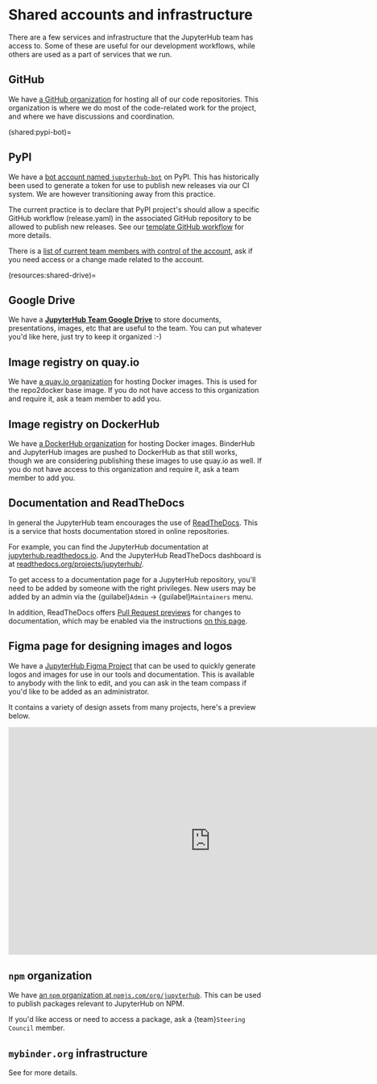 # Shared accounts and infrastructure

There are a few services and infrastructure that the JupyterHub team has access to.
Some of these are useful for our development workflows, while others are used as a part of services that we run.

## GitHub

We have [a GitHub organization](https://github.com/jupyterhub/) for hosting all of our code repositories.
This organization is where we do most of the code-related work for the project, and where we have discussions and coordination.

(shared:pypi-bot)=
## PyPI

We have a [bot account named `jupyterhub-bot`] on PyPI. This has historically
been used to generate a token for use to publish new releases via our CI system.
We are however transitioning away from this practice.

The current practice is to declare that PyPI project's should allow a specific
GitHub workflow (release.yaml) in the associated GitHub repository to be allowed
to publish new releases. See our [template GitHub workflow] for more details.

There is a [list of current team members with control of the account], ask if
you need access or a change made related to the account.

[bot account named `jupyterhub-bot`]: https://pypi.org/user/jupyterhub-bot/
[template github workflow]: https://github.com/jupyterhub/jupyterhub-python-repo-template/blob/main/.github/workflows/release.yaml
[list of current team members with control of the account]: https://github.com/jupyterhub/team-compass/issues/520

(resources:shared-drive)=

## Google Drive

We have a [**JupyterHub Team Google Drive**](https://drive.google.com/drive/folders/0B8VZ4vaOYWZ3X29KTzZSemlNSG8?resourcekey=0-7kPY41v8FRajEmoW0Ojimg&usp=sharing) to store documents, presentations, images, etc that are useful to the team.
You can put whatever you'd like here, just try to keep it organized :-)

## Image registry on quay.io

We have [a quay.io organization](https://quay.io/organization/jupyterhub) for hosting Docker images.
This is used for the repo2docker base image.
If you do not have access to this organization and require it, ask a team member to add you.

## Image registry on DockerHub

We have [a DockerHub organization](https://hub.docker.com/r/jupyterhub/jupyterhub/) for hosting Docker images.
BinderHub and JupyterHub images are pushed to DockerHub as that still works, though we are considering publishing these images to use quay.io as well.
If you do not have access to this organization and require it, ask a team member to add you.

## Documentation and ReadTheDocs

In general the JupyterHub team encourages the use of [ReadTheDocs](https://readthedocs.org).
This is a service that hosts documentation stored in online repositories.

For example, you can find the JupyterHub documentation at [jupyterhub.readthedocs.io](https://jupyterhub.readthedocs.io).
And the JupyterHub ReadTheDocs dashboard is at [readthedocs.org/projects/jupyterhub/](https://readthedocs.org/projects/jupyterhub/).

To get access to a documentation page for a JupyterHub repository, you'll need to be added by someone with the right privileges.
New users may be added by an admin via the {guilabel}`Admin` -> {guilabel}`Maintainers` menu.

In addition, ReadTheDocs offers [Pull Request previews](https://docs.readthedocs.io/en/stable/pull-requests.html) for changes to documentation, which may be enabled via the instructions [on this page](https://docs.readthedocs.io/en/stable/pull-requests.html).

## Figma page for designing images and logos

We have a [JupyterHub Figma Project](https://www.figma.com/file/20E31Z8TV1HLvDPn3ckTRR/Jupyter-Design-Assets?node-id=0%3A1) that can be used to quickly generate logos and images for use in our tools and documentation.
This is available to anybody with the link to edit, and you can ask in the team compass if you'd like to be added as an administrator.

It contains a variety of design assets from many projects, here's a preview below.

<iframe style="border: 1px solid rgba(0, 0, 0, 0.1);" width="800" height="450" src="https://www.figma.com/embed?embed_host=share&url=https%3A%2F%2Fwww.figma.com%2Ffile%2F20E31Z8TV1HLvDPn3ckTRR%2FJupyter-Design-Assets%3Fnode-id%3D0%253A1" allowfullscreen></iframe>

## `npm` organization

We have [an `npm` organization at `npmjs.com/org/jupyterhub`](https://www.npmjs.com/org/jupyterhub).
This can be used to publish packages relevant to JupyterHub on NPM.

If you'd like access or need to access a package, ask a {team}`Steering Council` member.

## `mybinder.org` infrastructure

See [](binder-infrastructure.md) for more details.
